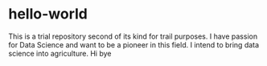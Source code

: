# hello-world
This is a trial repository second of its kind for trail purposes.
I have passion for Data Science and want to be a pioneer in this field. 
I intend to bring data science into agriculture.
Hi bye
